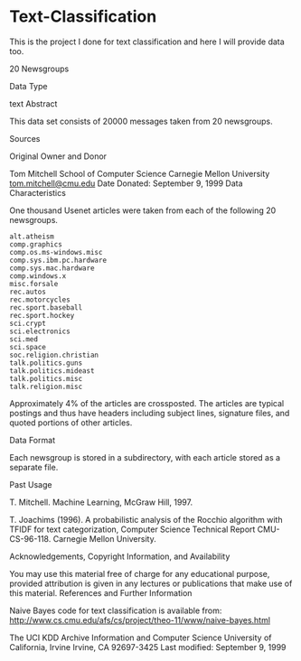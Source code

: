 # Text-Classification
This is the project I done for text classification and here I will provide data too.

20 Newsgroups

Data Type

text
Abstract

This data set consists of 20000 messages taken from 20 newsgroups.

Sources

Original Owner and Donor

Tom Mitchell
School of Computer Science 
Carnegie Mellon University
tom.mitchell@cmu.edu
Date Donated: September 9, 1999
Data Characteristics

One thousand Usenet articles were taken from each of the following 20 newsgroups.

    alt.atheism
    comp.graphics
    comp.os.ms-windows.misc
    comp.sys.ibm.pc.hardware
    comp.sys.mac.hardware
    comp.windows.x
    misc.forsale
    rec.autos
    rec.motorcycles
    rec.sport.baseball
    rec.sport.hockey
    sci.crypt
    sci.electronics
    sci.med
    sci.space
    soc.religion.christian
    talk.politics.guns
    talk.politics.mideast
    talk.politics.misc
    talk.religion.misc
Approximately 4% of the articles are crossposted. The articles are typical postings and thus have headers including subject lines, signature files, and quoted portions of other articles.

Data Format

Each newsgroup is stored in a subdirectory, with each article stored as a separate file.

Past Usage

T. Mitchell. Machine Learning, McGraw Hill, 1997.

T. Joachims (1996). A probabilistic analysis of the Rocchio algorithm with TFIDF for text categorization, Computer Science Technical Report CMU-CS-96-118. Carnegie Mellon University.

Acknowledgements, Copyright Information, and Availability

You may use this material free of charge for any educational purpose, provided attribution is given in any lectures or publications that make use of this material.
References and Further Information

Naive Bayes code for text classification is available from: http://www.cs.cmu.edu/afs/cs/project/theo-11/www/naive-bayes.html

The UCI KDD Archive 
Information and Computer Science 
University of California, Irvine 
Irvine, CA 92697-3425 
Last modified: September 9, 1999
